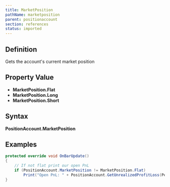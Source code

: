 ```yaml
---
title: MarketPosition
pathName: marketposition
parent: positionaccount
section: references
status: imported
---
```


## Definition

Gets the account's current market position

## Property Value

* **MarketPosition.Flat**
* **MarketPosition.Long**
* **MarketPosition.Short**

## Syntax

**PositionAccount.MarketPosition**

## Examples

```csharp
protected override void OnBarUpdate()
{ 
    // If not flat print our open PnL
    if (PositionAccount.MarketPosition != MarketPosition.Flat) 
        Print("Open PnL: " + PositionAccount.GetUnrealizedProfitLoss(PerformanceUnit.Points, Close[0]));
}
```
